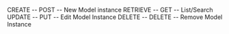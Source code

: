 CREATE -- POST -- New Model instance
RETRIEVE -- GET -- List/Search
UPDATE -- PUT -- Edit Model Instance
DELETE -- DELETE -- Remove Model Instance
